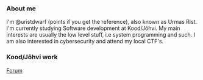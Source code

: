 ### About me

I'm @uristdwarf (points if you get the reference), also known as Urmas Rist. I'm currently studying Software development at Kood/Jõhvi. My main interests are
usually the low level stuff, i.e system programming and such. I am also interested in cybersecurity and attend my local CTF's.

### Kood/Jõhvi work
[Forum](https://github.com/MM1132/real-time-forum)

